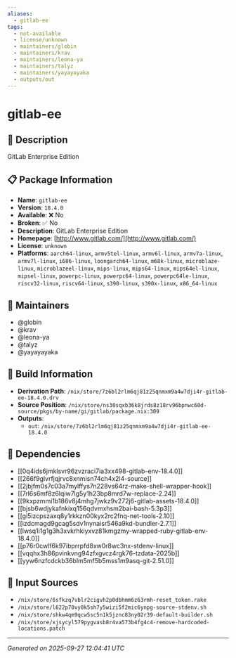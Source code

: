 ```yaml
---
aliases:
  - gitlab-ee
tags:
  - not-available
  - license/unknown
  - maintainers/globin
  - maintainers/krav
  - maintainers/leona-ya
  - maintainers/talyz
  - maintainers/yayayayaka
  - outputs/out
---
```


# gitlab-ee

## 📝 Description

GitLab Enterprise Edition

## 📋 Package Information

- **Name**: `gitlab-ee`
- **Version**: `18.4.0`
- **Available**: ❌ No
- **Broken**: ✅ No
- **Description**: GitLab Enterprise Edition
- **Homepage**: [http://www.gitlab.com/](http://www.gitlab.com/)
- **License**: `unknown`
- **Platforms**: `aarch64-linux`, `armv5tel-linux`, `armv6l-linux`, `armv7a-linux`, `armv7l-linux`, `i686-linux`, `loongarch64-linux`, `m68k-linux`, `microblaze-linux`, `microblazeel-linux`, `mips-linux`, `mips64-linux`, `mips64el-linux`, `mipsel-linux`, `powerpc-linux`, `powerpc64-linux`, `powerpc64le-linux`, `riscv32-linux`, `riscv64-linux`, `s390-linux`, `s390x-linux`, `x86_64-linux`
## 👥 Maintainers

- @globin
- @krav
- @leona-ya
- @talyz
- @yayayayaka


## 🔧 Build Information

- **Derivation Path**: `/nix/store/7z6bl2rlm6qj81z25qnmxm9a4w7dji4r-gitlab-ee-18.4.0.drv`
- **Source Position**: `/nix/store/ns30sqxb36k8jrds8z18rv96bpnwc60d-source/pkgs/by-name/gi/gitlab/package.nix:309`
- **Outputs**:
  - `out`:  `/nix/store/7z6bl2rlm6qj81z25qnmxm9a4w7dji4r-gitlab-ee-18.4.0`

## 🔗 Dependencies

- [[0q4ids6jmklsvr96zvzraci7ia3xx498-gitlab-env-18.4.0]]
- [[266f9glvrfjqjrvc8xnmisn74ch4x2l4-source]]
- [[2jbjfm0s7c03a7mylffys7n228vs64rz-make-shell-wrapper-hook]]
- [[7rl6s6mf8z6lqiw7lg5y1h23bp8mrd7w-replace-2.24]]
- [[9kxpzmmi1b186v8j4mhg7jwkz9v272j6-gitlab-assets-18.4.0]]
- [[bjsb6wdjykafnkixq156qdvmxhsm2bai-bash-5.3p3]]
- [[gi5izcpszaxq8y1rkkzn00kyx2rc2fnq-net-tools-2.10]]
- [[izdcmagd9gcag5sdv1nynaisr546a9kd-bundler-2.7.1]]
- [[lwsq1i1g1g3h3xvkrhkiyxvz81kmgzmy-wrapped-ruby-gitlab-env-18.4.0]]
- [[p76r0cwlf6k97ibprrpfd8xw0r8wc3nx-stdenv-linux]]
- [[vqqhx3h86pvinkvng94zfxgvcz4rgk76-tzdata-2025b]]
- [[yyw6nzfcdckb36blm5mf5b5mss1m9asq-git-2.51.0]]

## 📁 Input Sources

- `/nix/store/6sfkzq7vblr2cigvh2p0dbhmm6z63rmh-reset_token.rake`
- `/nix/store/l622p70vy8k5sh7y5wizi5f2mic6ynpg-source-stdenv.sh`
- `/nix/store/shkw4qm9qcw5sc5n1k5jznc83ny02r39-default-builder.sh`
- `/nix/store/xjsycyl579pygvasb8r4va573b4fg4c4-remove-hardcoded-locations.patch`

---
*Generated on 2025-09-27 12:04:41 UTC*
